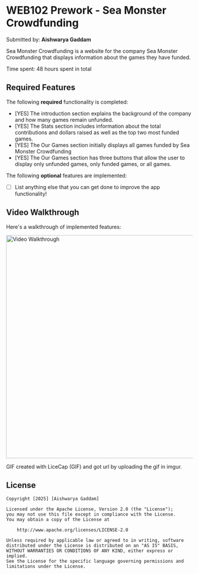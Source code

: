 # WEB102 Prework - Sea Monster Crowdfunding

Submitted by: **Aishwarya Gaddam**

Sea Monster Crowdfunding is a website for the company Sea Monster Crowdfunding that displays information about the games they have funded.

Time spent: 48 hours spent in total

## Required Features

The following **required** functionality is completed:

* [YES] The introduction section explains the background of the company and how many games remain unfunded.
* [YES] The Stats section includes information about the total contributions and dollars raised as well as the top two most funded games.
* [YES] The Our Games section initially displays all games funded by Sea Monster Crowdfunding
* [YES] The Our Games section has three buttons that allow the user to display only unfunded games, only funded games, or all games.

The following **optional** features are implemented:

* [ ] List anything else that you can get done to improve the app functionality!

## Video Walkthrough

Here's a walkthrough of implemented features:

<img src='https://media0.giphy.com/media/v1.Y2lkPTc5MGI3NjExb3R1c3IycmJscTF3NXAyeHcwYmtyNzJmY3Y1NjJxdnJseHQ0bml1byZlcD12MV9pbnRlcm5hbF9naWZfYnlfaWQmY3Q9Zw/Iv1Zwj1NDj8mPb1N8F/giphy.gif' title='Video Walkthrough' width='600' alt='Video Walkthrough' />

<!-- Replace this with whatever GIF tool you used! -->
GIF created with LiceCap (GIF) and got url by uploading the gif in imgur.

## License

    Copyright [2025] [Aishwarya Gaddam]

    Licensed under the Apache License, Version 2.0 (the "License");
    you may not use this file except in compliance with the License.
    You may obtain a copy of the License at

        http://www.apache.org/licenses/LICENSE-2.0

    Unless required by applicable law or agreed to in writing, software
    distributed under the License is distributed on an "AS IS" BASIS,
    WITHOUT WARRANTIES OR CONDITIONS OF ANY KIND, either express or implied.
    See the License for the specific language governing permissions and
    limitations under the License.
